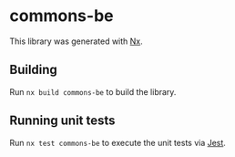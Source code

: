 # commons-be

This library was generated with [Nx](https://nx.dev).

## Building

Run `nx build commons-be` to build the library.

## Running unit tests

Run `nx test commons-be` to execute the unit tests via [Jest](https://jestjs.io).
